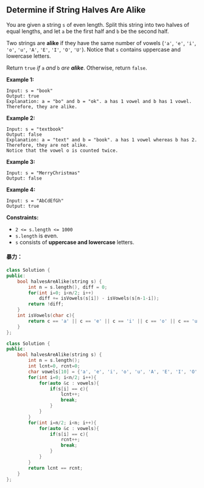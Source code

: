 ## Determine if String Halves Are Alike

You are given a string `s` of even length. Split this string into two halves of equal lengths, and let `a` be the first half and `b` be the second half.

Two strings are **alike** if they have the same number of vowels (`'a'`, `'e'`, `'i'`, `'o'`, `'u'`, `'A'`, `'E'`, `'I'`, `'O'`, `'U'`). Notice that `s` contains uppercase and lowercase letters.

Return `true` *if* `a` *and* `b` *are **alike***. Otherwise, return `false`.

**Example 1:**

```
Input: s = "book"
Output: true
Explanation: a = "bo" and b = "ok". a has 1 vowel and b has 1 vowel. Therefore, they are alike.
```

**Example 2:**

```
Input: s = "textbook"
Output: false
Explanation: a = "text" and b = "book". a has 1 vowel whereas b has 2. Therefore, they are not alike.
Notice that the vowel o is counted twice.
```

**Example 3:**

```
Input: s = "MerryChristmas"
Output: false
```

**Example 4:**

```
Input: s = "AbCdEfGh"
Output: true
```

**Constraints:**

- `2 <= s.length <= 1000`
- `s.length` is even.
- `s` consists of **uppercase and lowercase** letters.

#### 暴力：

```cpp
class Solution {
public:
    bool halvesAreAlike(string s) {
        int n = s.length(), diff = 0;
        for(int i=0; i<n/2; i++)
            diff += isVowels(s[i]) - isVowels(s[n-1-i]);
        return !diff;
    }
    int isVowels(char c){
        return c == 'a' || c == 'e' || c == 'i' || c == 'o' || c == 'u' || c == 'A' || c == 'E' || c == 'I' || c == 'O' || c == 'U';
    }
};
```



```c++
class Solution {
public:
    bool halvesAreAlike(string s) {
        int n = s.length();
        int lcnt=0, rcnt=0;
        char vowels[10] = {'a', 'e', 'i', 'o', 'u', 'A', 'E', 'I', 'O', 'U'};
        for(int i=0; i<n/2; i++){
            for(auto &c : vowels){
                if(s[i] == c){
                    lcnt++;
                    break;
                }
            }
        }
        for(int i=n/2; i<n; i++){
            for(auto &c : vowels){
                if(s[i] == c){
                    rcnt++;
                    break;
                }
            }
        }
        return lcnt == rcnt;
    }
};
```

